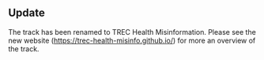 ## Update
The track has been renamed to TREC Health Misinformation. Please see the new website (<a href="https://trec-health-misinfo.github.io/">https://trec-health-misinfo.github.io/</a>) for more an overview of the track. 
